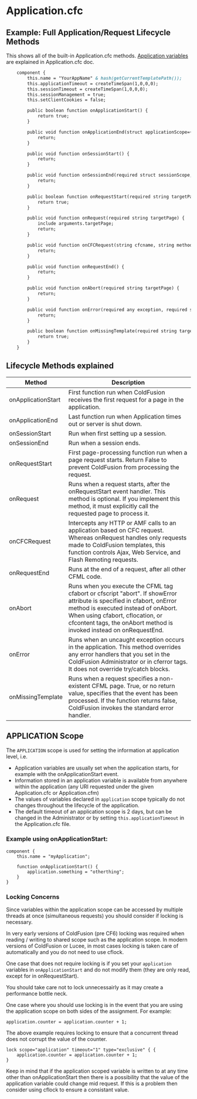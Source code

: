 # Application.cfc

## Example: Full Application/Request Lifecycle Methods
This shows all of the built-in Application.cfc methods.
[Application variables](https://wikidocs.adobe.com/wiki/display/coldfusionen/Application+variables) are explained in Application.cfc doc.

```ColdFusion
	component {
		this.name = "YourAppName" & hash(getCurrentTemplatePath()); 
		this.applicationTimeout = createTimeSpan(1,0,0,0); 
		this.sessionTimeout = createTimeSpan(1,0,0,0); 
		this.sessionManagement = true; 
		this.setClientCookies = false; 

		public boolean function onApplicationStart() { 
			return true; 
		} 

		public void function onApplicationEnd(struct applicationScope={}) { 
			return; 
		} 

		public void function onSessionStart() { 
			return; 
		} 

		public void function onSessionEnd(required struct sessionScope, struct applicationScope={}) { 
			return; 
		} 

		public boolean function onRequestStart(required string targetPage) { 
			return true; 
		} 

		public void function onRequest(required string targetPage) { 
			include arguments.targetPage; 
			return; 
		} 

		public void function onCFCRequest(string cfcname, string method, struct args) { 
			return; 
		} 

		public void function onRequestEnd() { 
			return; 
		} 

		public void function onAbort(required string targetPage) { 
			return; 
		} 

		public void function onError(required any exception, required string eventName) { 
			return; 
		} 

		public boolean function onMissingTemplate(required string targetPage) { 
			return true; 
		} 
	}
```


	
## Lifecycle Methods explained
| Method             | Description                                                          |
|--------------------|----------------------------------------------------------------------|
| onApplicationStart | First function run when ColdFusion receives the first request for a page in the application.  |
| onApplicationEnd   | Last function run when Application times out or server is shut down. |
| onSessionStart     | Run when first setting up a session. |
| onSessionEnd       | Run when a session ends. |
| onRequestStart     | First page-processing function run when a page request starts. Return False to prevent ColdFusion from processing the request. |
| onRequest          | Runs when a request starts, after the onRequestStart event handler. This method is optional. If you implement this method, it must explicitly call the requested page to process it. |
| onCFCRequest       | Intercepts any HTTP or AMF calls to an application based on CFC request. Whereas onRequest handles only requests made to ColdFusion templates, this function controls Ajax, Web Service, and Flash Remoting requests. |
| onRequestEnd       | Runs at the end of a request, after all other CFML code. |
| onAbort            | Runs when you execute the CFML tag cfabort or cfscript "abort". If showError attribute is specified in cfabort, onError method is executed instead of onAbort. When using cfabort, cflocation, or cfcontent tags, the onAbort method is invoked instead on onRequestEnd. |
| onError            | Runs when an uncaught exception occurs in the application. This method overrides any error handlers that you set in the ColdFusion Administrator or in cferror tags. It does not override try/catch blocks. |
| onMissingTemplate  | Runs when a request specifies a non-existent CFML page. True, or no return value, specifies that the event has been processed. If the function returns false, ColdFusion invokes the standard error handler. |

## APPLICATION Scope

The `APPLICATION` scope is used for setting the information at application level, i.e. 

* Application variables are usually set when the application starts, for example with the onApplicationStart event. 
* Information stored in an application variable is available from anywhere within the application (any URI requested under the given Application.cfc or Application.cfm)
* The values of variables declared in `application` scope typically do not changes throughout the lifecycle of the application.
* The default timeout of an application scope is 2 days, but can be changed in the Administrator or by setting `this.applicationTimeout` in the Application.cfc file.


### Example using onApplicationStart:

	component {
		this.name = "myApplication";

		function onApplicationStart() {
			application.something = "otherthing";
		}
	}

### Locking Concerns

Since variables within the application scope can be accessed by multiple threads at once (simultaneous requests) you should consider if locking is necessary.

In very early versions of ColdFusion (pre CF6) locking was required when reading / writing to shared scope such as the application scope. In modern versions of ColdFusion or Lucee, in most cases locking is taken care of automatically and you do not need to use cflock. 

One case that does not require locking is if you set your `application` variables in `onApplicationStart` and do not modify them (they are only read, except for in onRequestStart).

You should take care not to lock unnecessairly as it may create a performance bottle neck.

One case where you should use locking is in the event that you are using the application scope on both sides of the assignment. For example:

	application.counter = application.counter + 1;

The above example requires locking to ensure that a concurrent thread does not corrupt the value of the counter.

	lock scope="application" timeout="1" type="exclusive" { {
		application.counter = application.counter + 1;
	}

Keep in mind that if the application scoped variable is written to at any time other than onApplicationStart then there is a possibility that the value of the application variable could change mid request. If this is a problem then consider using cflock to ensure a consistant value. 


